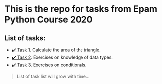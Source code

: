# This is the repo for tasks from Epam Python Course 2020

## List of tasks:
- [✔️ Task 1](https://gitlab.com/nosoccus/python-online-course-epam/-/tree/master/TASK_1). Calculate the area of the triangle.
- [✔️ Task 2](https://gitlab.com/nosoccus/python-online-course-epam/-/tree/master/TASK_2). Exercises on knowledge of data types.
- [✔️ Task 3](https://gitlab.com/nosoccus/python-online-course-epam/-/tree/master/TASK_3). Exercises on conditionals.
> List of task list will grow with time...

